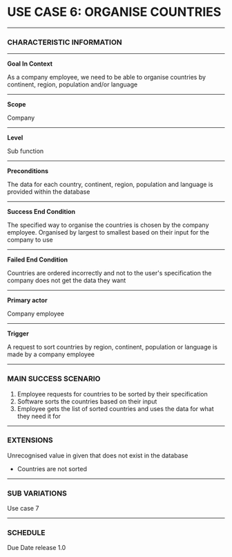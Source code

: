 # USE CASE 6: ORGANISE COUNTRIES

---

### CHARACTERISTIC INFORMATION

---

**Goal In Context**

As a company employee, we need to be able to organise countries by continent, region, population and/or language

---

**Scope**

Company

---

**Level**

Sub function

---
**Preconditions**

The data for each country, continent, region, population and language is provided within the database

---

**Success End Condition**

The specified way to organise the countries is chosen by the company employee. Organised by largest to smallest based on their input for the company to use


---

**Failed End Condition**

Countries are ordered incorrectly and not to the user's specification the company does not get the data they want

---

**Primary actor**

Company employee

---

**Trigger**

A request to sort countries by region, continent, population or language is made by a company employee

---

### MAIN SUCCESS SCENARIO
1. Employee requests for countries to be sorted by their specification
2. Software sorts the countries based on their input
3. Employee gets the list of sorted countries and uses the data for what they need it for

---

### EXTENSIONS

Unrecognised value in given that does not exist in the database
 - Countries are not sorted

---

### SUB VARIATIONS

Use case 7 

---
### SCHEDULE

Due Date release 1.0